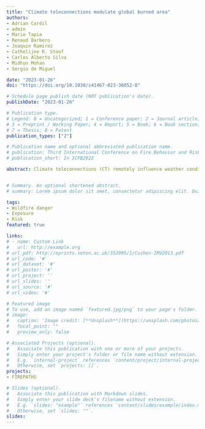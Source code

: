 ```yaml
---
title: "Climate teleconnections modulate global burned area"
authors:
- Adrian Cardil
- admin
- Mario Tapia
- Renaud Barbero
- Joaquin Ramírez
- Cathelijne R. Stoof
- Carlos Alberto Silva
- Midhun Mohan
- Sergio de Miguel 

date: "2023-01-26"
doi: "https://doi.org/10.1038/s41467-023-36052-8"

# Schedule page publish date (NOT publication's date).
publishDate: "2023-01-26"

# Publication type.
# Legend: 0 = Uncategorized; 1 = Conference paper; 2 = Journal article;
# 3 = Preprint / Working Paper; 4 = Report; 5 = Book; 6 = Book section;
# 7 = Thesis; 8 = Patent
publication_types: ["2"]

# Publication name and optional abbreviated publication name.
# publication: Third International Conference on Fire Behavior and RisK
# publication_short: In ICFB2022

abstract: Climate teleconnections (CT) remotely influence weather conditions in many regions on Earth, entailing changes in primary drivers of fire activity such as vegetation biomass accumulation and moisture. We reveal significant relationships between the main global CTs and burned area that vary across and within continents and biomes according to both synchronous and lagged signals, and marked regional patterns. Overall, CTs modulate 52.9% of global burned area, the Tropical North Atlantic mode being the most relevant CT. Here, we summarized the CT-fire relationships into a set of six global CT domains that are discussed by continent, considering the underlying mechanisms relating weather patterns and vegetation types with burned area across the different world’s biomes. Our findings highlight the regional CT-fire relationships worldwide, aiming to further support fire management and policy-making.


# Summary. An optional shortened abstract.
# summary: Lorem ipsum dolor sit amet, consectetur adipiscing elit. Duis posuere tellus ac convallis #placerat. Proin tincidunt magna sed ex sollicitudin condimentum.

tags:
- Wildfire danger
- Exposure
- Risk 
featured: true

links:
# - name: Custom Link
#   url: http://example.org
# url_pdf: http://eprints.soton.ac.uk/352095/1/Cushen-IMV2013.pdf
# url_code: '#'
# url_dataset: '#'
# url_poster: '#'
# url_project: ''
# url_slides: ''
# url_source: '#'
# url_video: '#'

# Featured image
# To use, add an image named `featured.jpg/png` to your page's folder. 
# image:
#   caption: 'Image credit: [**Unsplash**](https://unsplash.com/photos/pLCdAaMFLTE)'
#   focal_point: ""
#   preview_only: false

# Associated Projects (optional).
#   Associate this publication with one or more of your projects.
#   Simply enter your project's folder or file name without extension.
#   E.g. `internal-project` references `content/project/internal-project/index.md`.
#   Otherwise, set `projects: []`.
projects:
- FIREPATHS

# Slides (optional).
#   Associate this publication with Markdown slides.
#   Simply enter your slide deck's filename without extension.
#   E.g. `slides: "example"` references `content/slides/example/index.md`.
#   Otherwise, set `slides: ""`.
slides:
---
```


